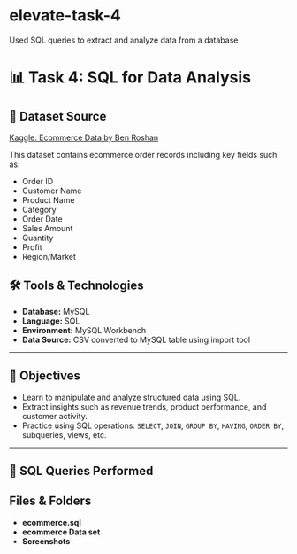 # elevate-task-4
Used SQL queries to extract and analyze data from a database
# 📊 Task 4: SQL for Data Analysis 

## 🔗 Dataset Source
[Kaggle: Ecommerce Data by Ben Roshan](https://www.kaggle.com/datasets/benroshan/ecommerce-data)

This dataset contains ecommerce order records including key fields such as:
- Order ID
- Customer Name
- Product Name
- Category
- Order Date
- Sales Amount
- Quantity
- Profit
- Region/Market

## 🛠 Tools & Technologies
- **Database:** MySQL
- **Language:** SQL
- **Environment:** MySQL Workbench 
- **Data Source:** CSV converted to MySQL table using import tool 

---

## 🧠 Objectives
- Learn to manipulate and analyze structured data using SQL.
- Extract insights such as revenue trends, product performance, and customer activity.
- Practice using SQL operations: `SELECT`, `JOIN`, `GROUP BY`, `HAVING`, `ORDER BY`, subqueries, views, etc.

---

## 🧪 SQL Queries Performed

## Files & Folders 
- **ecommerce.sql**
- **ecommerce Data set**
- **Screenshots**


